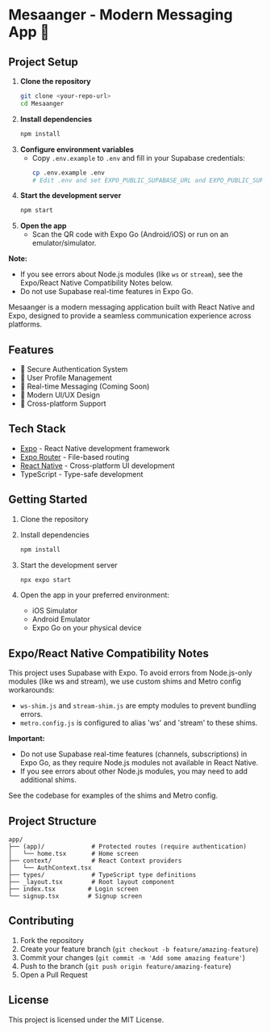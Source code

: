# Mesaanger - Modern Messaging App 📱

## Project Setup

1. **Clone the repository**
   ```sh
   git clone <your-repo-url>
   cd Mesaanger
   ```
2. **Install dependencies**
   ```sh
   npm install
   ```
3. **Configure environment variables**
   - Copy `.env.example` to `.env` and fill in your Supabase credentials:
     ```sh
     cp .env.example .env
     # Edit .env and set EXPO_PUBLIC_SUPABASE_URL and EXPO_PUBLIC_SUPABASE_ANON_KEY
     ```
4. **Start the development server**
   ```sh
   npm start
   ```
5. **Open the app**
   - Scan the QR code with Expo Go (Android/iOS) or run on an emulator/simulator.

**Note:**
- If you see errors about Node.js modules (like `ws` or `stream`), see the Expo/React Native Compatibility Notes below.
- Do not use Supabase real-time features in Expo Go.

Mesaanger is a modern messaging application built with React Native and Expo, designed to provide a seamless communication experience across platforms.

## Features

- 🔐 Secure Authentication System
- 👤 User Profile Management
- 💬 Real-time Messaging (Coming Soon)
- 🎨 Modern UI/UX Design
- 📱 Cross-platform Support

## Tech Stack

- [Expo](https://expo.dev) - React Native development framework
- [Expo Router](https://docs.expo.dev/router/introduction) - File-based routing
- [React Native](https://reactnative.dev) - Cross-platform UI development
- TypeScript - Type-safe development

## Getting Started

1. Clone the repository

2. Install dependencies
   ```bash
   npm install
   ```

3. Start the development server
   ```bash
   npx expo start
   ```

4. Open the app in your preferred environment:
   - iOS Simulator
   - Android Emulator
   - Expo Go on your physical device

## Expo/React Native Compatibility Notes

This project uses Supabase with Expo. To avoid errors from Node.js-only modules (like ws and stream), we use custom shims and Metro config workarounds:

- `ws-shim.js` and `stream-shim.js` are empty modules to prevent bundling errors.
- `metro.config.js` is configured to alias 'ws' and 'stream' to these shims.

**Important:**
- Do not use Supabase real-time features (channels, subscriptions) in Expo Go, as they require Node.js modules not available in React Native.
- If you see errors about other Node.js modules, you may need to add additional shims.

See the codebase for examples of the shims and Metro config.

## Project Structure

```
app/
├── (app)/             # Protected routes (require authentication)
│   └── home.tsx       # Home screen
├── context/           # React Context providers
│   └── AuthContext.tsx
├── types/             # TypeScript type definitions
├── _layout.tsx        # Root layout component
├── index.tsx         # Login screen
└── signup.tsx        # Signup screen
```

## Contributing

1. Fork the repository
2. Create your feature branch (`git checkout -b feature/amazing-feature`)
3. Commit your changes (`git commit -m 'Add some amazing feature'`)
4. Push to the branch (`git push origin feature/amazing-feature`)
5. Open a Pull Request

## License

This project is licensed under the MIT License.